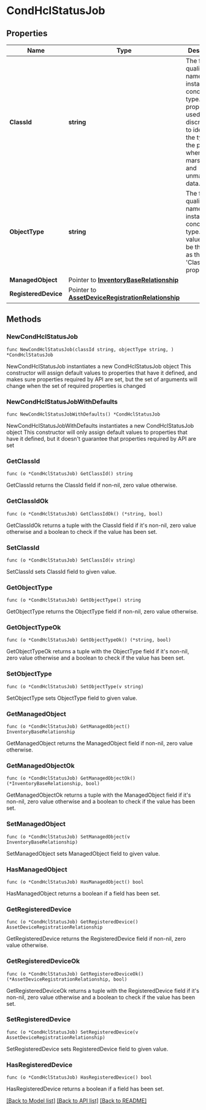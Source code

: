 # CondHclStatusJob

## Properties

Name | Type | Description | Notes
------------ | ------------- | ------------- | -------------
**ClassId** | **string** | The fully-qualified name of the instantiated, concrete type. This property is used as a discriminator to identify the type of the payload when marshaling and unmarshaling data. | [default to "cond.HclStatusJob"]
**ObjectType** | **string** | The fully-qualified name of the instantiated, concrete type. The value should be the same as the &#39;ClassId&#39; property. | [default to "cond.HclStatusJob"]
**ManagedObject** | Pointer to [**InventoryBaseRelationship**](inventory.Base.Relationship.md) |  | [optional] 
**RegisteredDevice** | Pointer to [**AssetDeviceRegistrationRelationship**](asset.DeviceRegistration.Relationship.md) |  | [optional] 

## Methods

### NewCondHclStatusJob

`func NewCondHclStatusJob(classId string, objectType string, ) *CondHclStatusJob`

NewCondHclStatusJob instantiates a new CondHclStatusJob object
This constructor will assign default values to properties that have it defined,
and makes sure properties required by API are set, but the set of arguments
will change when the set of required properties is changed

### NewCondHclStatusJobWithDefaults

`func NewCondHclStatusJobWithDefaults() *CondHclStatusJob`

NewCondHclStatusJobWithDefaults instantiates a new CondHclStatusJob object
This constructor will only assign default values to properties that have it defined,
but it doesn't guarantee that properties required by API are set

### GetClassId

`func (o *CondHclStatusJob) GetClassId() string`

GetClassId returns the ClassId field if non-nil, zero value otherwise.

### GetClassIdOk

`func (o *CondHclStatusJob) GetClassIdOk() (*string, bool)`

GetClassIdOk returns a tuple with the ClassId field if it's non-nil, zero value otherwise
and a boolean to check if the value has been set.

### SetClassId

`func (o *CondHclStatusJob) SetClassId(v string)`

SetClassId sets ClassId field to given value.


### GetObjectType

`func (o *CondHclStatusJob) GetObjectType() string`

GetObjectType returns the ObjectType field if non-nil, zero value otherwise.

### GetObjectTypeOk

`func (o *CondHclStatusJob) GetObjectTypeOk() (*string, bool)`

GetObjectTypeOk returns a tuple with the ObjectType field if it's non-nil, zero value otherwise
and a boolean to check if the value has been set.

### SetObjectType

`func (o *CondHclStatusJob) SetObjectType(v string)`

SetObjectType sets ObjectType field to given value.


### GetManagedObject

`func (o *CondHclStatusJob) GetManagedObject() InventoryBaseRelationship`

GetManagedObject returns the ManagedObject field if non-nil, zero value otherwise.

### GetManagedObjectOk

`func (o *CondHclStatusJob) GetManagedObjectOk() (*InventoryBaseRelationship, bool)`

GetManagedObjectOk returns a tuple with the ManagedObject field if it's non-nil, zero value otherwise
and a boolean to check if the value has been set.

### SetManagedObject

`func (o *CondHclStatusJob) SetManagedObject(v InventoryBaseRelationship)`

SetManagedObject sets ManagedObject field to given value.

### HasManagedObject

`func (o *CondHclStatusJob) HasManagedObject() bool`

HasManagedObject returns a boolean if a field has been set.

### GetRegisteredDevice

`func (o *CondHclStatusJob) GetRegisteredDevice() AssetDeviceRegistrationRelationship`

GetRegisteredDevice returns the RegisteredDevice field if non-nil, zero value otherwise.

### GetRegisteredDeviceOk

`func (o *CondHclStatusJob) GetRegisteredDeviceOk() (*AssetDeviceRegistrationRelationship, bool)`

GetRegisteredDeviceOk returns a tuple with the RegisteredDevice field if it's non-nil, zero value otherwise
and a boolean to check if the value has been set.

### SetRegisteredDevice

`func (o *CondHclStatusJob) SetRegisteredDevice(v AssetDeviceRegistrationRelationship)`

SetRegisteredDevice sets RegisteredDevice field to given value.

### HasRegisteredDevice

`func (o *CondHclStatusJob) HasRegisteredDevice() bool`

HasRegisteredDevice returns a boolean if a field has been set.


[[Back to Model list]](../README.md#documentation-for-models) [[Back to API list]](../README.md#documentation-for-api-endpoints) [[Back to README]](../README.md)



